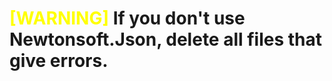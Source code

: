 # <span style="color:yellow">[WARNING]</span> If you don't use Newtonsoft.Json, delete all files that give errors.
